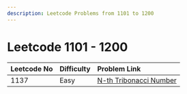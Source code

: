 ```yaml
---
description: Leetcode Problems from 1101 to 1200
---
```


# Leetcode 1101 - 1200



| Leetcode No | Difficulty | Problem Link |
| :--- | :--- | :--- |
| 1137 | Easy | [N-th Tribonacci Number](../difficulty-based-problem-index/leetcode-easy/leetcode-1137-n-th-tribonacci-number.md) |

